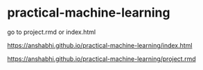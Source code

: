 # practical-machine-learning

go to project.rmd or index.html

https://anshabhi.github.io/practical-machine-learning/index.html

https://anshabhi.github.io/practical-machine-learning/project.rmd
